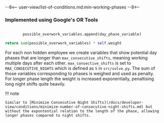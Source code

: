 --8<--
user-view/list-of-conditions.md:min-working-phases
--8<--

### Implemented using Google's OR Tools

```python title="src/cp/objectives/not_too_many_consecutive_days.py"

        possible_overwork_variables.append(day_phase_variable)

return sum(possible_overwork_variables) * self.weight
```

For each non hidden employee we create variables that show potential day phases that are longer than `max_consecutive_shifts`, meaning working multiple days after each other. `max_consective_shifts` is set to `MAX_CONSECUTIVE_NIGHTS` which is defined as `5` in `src/solve.py`.
The sum of those variables corresponding to phases is weighed and used as penalty. For longer phase length the weight is increased exponentially, penaltising long night shifts quite heavily.

!!! note

    Similar to [Minimize Consecutive Night Shifts](/docs/developer-view/conditions/minimize-number-of-consecutive-night-shifts.md) but without the expontential relation to the length of the phase, allowing longer phases compared to night shifts.
